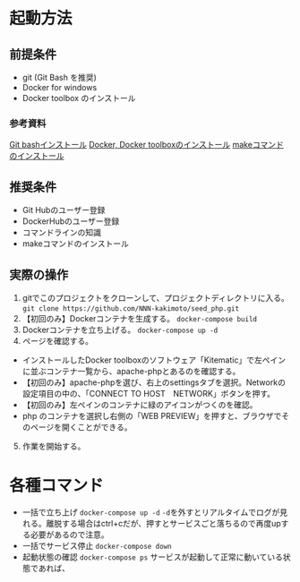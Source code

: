 # 起動方法

## 前提条件
- git (Git Bash を推奨)
- Docker for windows
- Docker toolbox
のインストール

### 参考資料
[Git bashインストール](https://qiita.com/toshi-click/items/dcf3dd48fdc74c91b409)
[Docker, Docker toolboxのインストール](https://qiita.com/maemori/items/52b1639fba4b1e68fccd)
[makeコマンドのインストール](https://qiita.com/tokikaze0604/items/e13c04192762f8d4ec85)

## 推奨条件
- Git Hubのユーザー登録
- DockerHubのユーザー登録
- コマンドラインの知識
- makeコマンドのインストール

## 実際の操作
1. gitでこのプロジェクトをクローンして、プロジェクトディレクトリに入る。
  `git clone https://github.com/NNN-kakimoto/seed_php.git`
2. 【初回のみ】Dockerコンテナを生成する。
  `docker-compose build`
3. Dockerコンテナを立ち上げる。
  `docker-compose up -d`
4. ページを確認する。
  - インストールしたDocker toolboxのソフトウェア「Kitematic」で左ペインに並ぶコンテナ一覧から、apache-phpとあるのを確認する。
  - 【初回のみ】apache-phpを選び、右上のsettingsタブを選択。Networkの設定項目の中の、「CONNECT TO HOST　NETWORK」ボタンを押す。
  - 【初回のみ】左ペインのコンテナに緑のアイコンがつくのを確認。
  - php のコンテナを選択し右側の「WEB PREVIEW」を押すと、ブラウザでそのページを開くことができる。
5. 作業を開始する。

# 各種コマンド
- 一括で立ち上げ
  `docker-compose up -d`
  `-d`を外すとリアルタイムでログが見れる。離脱する場合はctrl+cだが、押すとサービスごと落ちるので再度upする必要があるので注意。
- 一括でサービス停止
  `docker-compose down`
- 起動状態の確認
  `docker-compose ps`
  サービスが起動して正常に動いている状態であれば、